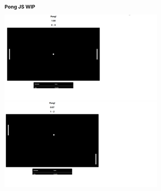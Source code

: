 ### Pong JS WIP

!["Start"](https://github.com/Aman-Hundal/PongJS/blob/main/docs/img2pong.png?raw=true)
!["Play"](https://github.com/Aman-Hundal/PongJS/blob/main/docs/img1pong.png?raw=true)